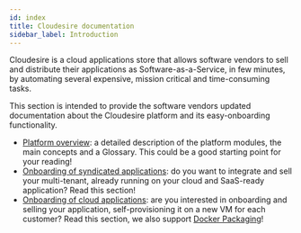 ```yaml
---
id: index
title: Cloudesire documentation
sidebar_label: Introduction
---
```


Cloudesire is a cloud applications store that allows software vendors to sell and distribute their applications as Software-as-a-Service, in few minutes, by automating several expensive, mission critical and time-consuming tasks.

This section is intended to provide the software vendors updated documentation about the Cloudesire platform and its easy-onboarding functionality.

* [Platform overview](momdules.md): a detailed description of the platform modules, the main concepts and a Glossary. This could be a good starting point for your reading!
* [Onboarding of syndicated applications](syndication.md): do you want to integrate and sell your multi-tenant, already running on your cloud and SaaS-ready application? Read this section!
* [Onboarding of cloud applications](deployed.md): are you interested in onboarding and selling your application, self-provisioning it on a new VM for each customer? Read this section, we also support [Docker Packaging](deployed.md#docker-packaging)!